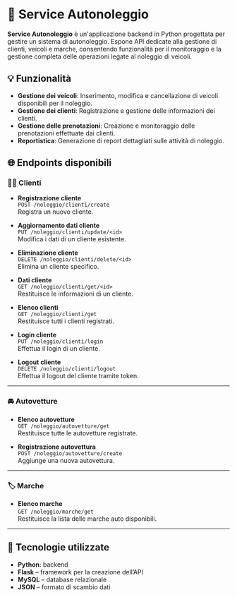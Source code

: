 # 🚗 Service Autonoleggio

**Service Autonoleggio** è un'applicazione backend in Python progettata per gestire un sistema di autonoleggio. Espone API dedicate alla gestione di clienti, veicoli e marche, consentendo funzionalità per il monitoraggio e la gestione completa delle operazioni legate al noleggio di veicoli.

## 💡 Funzionalità

- **Gestione dei veicoli**: Inserimento, modifica e cancellazione di veicoli disponibili per il noleggio.
- **Gestione dei clienti**: Registrazione e gestione delle informazioni dei clienti.
- **Gestione delle prenotazioni**: Creazione e monitoraggio delle prenotazioni effettuate dai clienti.
- **Reportistica**: Generazione di report dettagliati sulle attività di noleggio.


## 🌐 Endpoints disponibili

### 🧑‍💼 Clienti

- **Registrazione cliente**  
  `POST /noleggio/clienti/create`  
  Registra un nuovo cliente.

- **Aggiornamento dati cliente**  
  `PUT /noleggio/clienti/update/<id>`  
  Modifica i dati di un cliente esistente.

- **Eliminazione cliente**  
  `DELETE /noleggio/clienti/delete/<id>`  
  Elimina un cliente specifico.

- **Dati cliente**  
  `GET /noleggio/clienti/get/<id>`  
  Restituisce le informazioni di un cliente.

- **Elenco clienti**  
  `GET /noleggio/clienti/get`  
  Restituisce tutti i clienti registrati.

- **Login cliente**  
  `PUT /noleggio/clienti/login`  
  Effettua il login di un cliente.

- **Logout cliente**  
  `DELETE /noleggio/clienti/logout`  
  Effettua il logout del cliente tramite token.

---

### 🚘 Autovetture

- **Elenco autovetture**  
  `GET /noleggio/autovetture/get`  
  Restituisce tutte le autovetture registrate.

- **Registrazione autovettura**  
  `POST /noleggio/autovetture/create`  
  Aggiunge una nuova autovettura.

---

### 🏷️ Marche

- **Elenco marche**  
  `GET /noleggio/marche/get`  
  Restituisce la lista delle marche auto disponibili.

---


## 📌 Tecnologie utilizzate

- **Python**: backend
- **Flask** – framework per la creazione dell’API 
- **MySQL** – database relazionale
- **JSON** – formato di scambio dati
